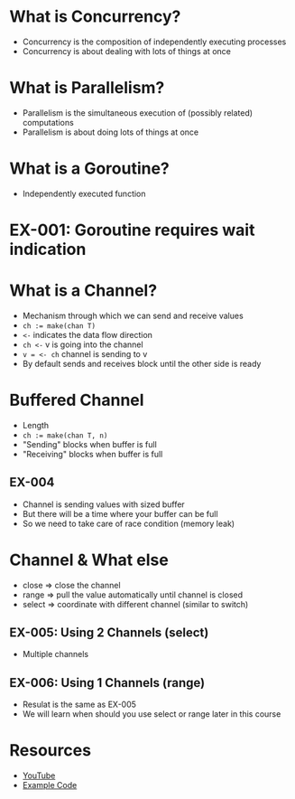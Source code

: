 # What is Concurrency?
- Concurrency is the composition of independently executing processes
- Concurrency is about dealing with lots of things at once

# What is Parallelism?
- Parallelism is the simultaneous execution of (possibly related) computations
- Parallelism is about doing lots of things at once

# What is a Goroutine?
- Independently executed function

# EX-001: Goroutine requires wait indication


# What is a Channel?
- Mechanism through which we can send and receive values
- <code>ch := make(chan T)</code>
- <code><-</code> indicates the data flow direction
- <code>ch <-</code> v is going into the channel
- <code>v = <- ch</code> channel is sending to  v
- By default sends and receives block until the other side is ready

# Buffered Channel
- Length
- <code>ch := make(chan T, n)</code>
- "Sending" blocks when buffer is full
- "Receiving" blocks when buffer is full

## EX-004
- Channel is sending values with sized buffer
- But there will be a time where your buffer can be full
- So we need to take care of race condition (memory leak)

# Channel & What else
- close => close the channel
- range => pull the value automatically until channel is closed
- select => coordinate with different channel (similar to switch)

## EX-005: Using 2 Channels (select)
- Multiple channels

## EX-006: Using 1 Channels (range)
- Resulat is the same as EX-005
- We will learn when should you use select or range later in this course


# Resources
- [YouTube](https://www.youtube.com/watch?v=-xEycsoGoA8&list=PL7yAAGMOat_F7bOImcjx4ZnCtfyNEqzCy&index=8)
- [Example Code](https://github.com/MarioCarrion/videos/tree/8b70c807d63b854cde4dcbf1a1111b856a449cd5/2021/08/12/introductions-concurrency-patterns)